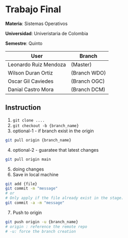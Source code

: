 # Trabajo Final

**Materia**: Sistemas Operativos

**Universidad**: Univeristaria de Colombia

**Semestre**: Quinto


| User | Branch |
| ---- | ------ |
|Leonardo Ruiz Mendoza |	(Master) |
|Wilson Duran Ortiz    |	(Branch WDO)|
|Oscar Gil Caviedes    |        (Branch OGC)|
|Danial Castro Mora    |	(Branch DCM)|

## Instruction 

1. `git clone ....` 
2. `git checkout -b {branch_name}`
3. optional-1 - if branch exist in the origin

```sh
git pull origin {branch_name}
```

4. optional-2 - guaratee that latest changes
```sh
git pull origin main  
```
5. doing changes
6. Save in local machine 
```sh
git add {file}
git commit -m "message"
# or
# Only apply if the file already exist in the stage.
git commit -a -m "message"
``` 

7. Push to origin
```sh 
git push origin -u {branch_name}
# origin : reference the remote repo
# -u: force the branch creation
``` 
